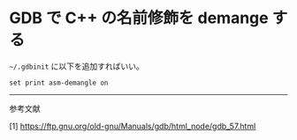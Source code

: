 # GDB で C++ の名前修飾を demange する
`~/.gdbinit` に以下を追加すればいい。
```
set print asm-demangle on
```

----
参考文献

[1] https://ftp.gnu.org/old-gnu/Manuals/gdb/html_node/gdb_57.html
